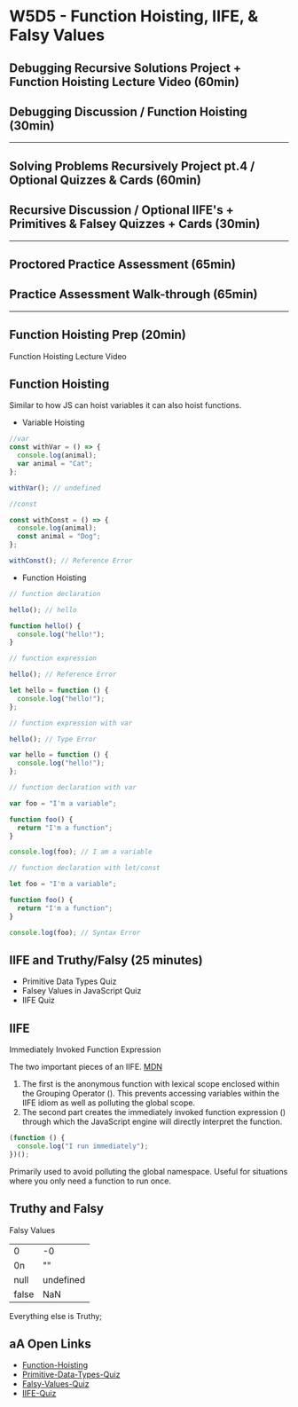 # W5D5 - Function Hoisting, IIFE, & Falsy Values

## Debugging Recursive Solutions Project + Function Hoisting Lecture Video (60min)

## Debugging Discussion / Function Hoisting (30min)

---

## Solving Problems Recursively Project pt.4 / Optional Quizzes & Cards (60min)

## Recursive Discussion / Optional IIFE's + Primitives & Falsey Quizzes + Cards (30min)

---

## Proctored Practice Assessment (65min)

## Practice Assessment Walk-through (65min)

---

## 

## Function Hoisting Prep (20min)

Function Hoisting Lecture Video

## Function Hoisting

Similar to how JS can hoist variables it can also hoist functions.

- Variable Hoisting

```js
//var
const withVar = () => {
  console.log(animal);
  var animal = "Cat";
};

withVar(); // undefined

//const

const withConst = () => {
  console.log(animal);
  const animal = "Dog";
};

withConst(); // Reference Error
```

- Function Hoisting

```js
// function declaration

hello(); // hello

function hello() {
  console.log("hello!");
}

// function expression

hello(); // Reference Error

let hello = function () {
  console.log("hello!");
};

// function expression with var

hello(); // Type Error

var hello = function () {
  console.log("hello!");
};

// function declaration with var

var foo = "I'm a variable";

function foo() {
  return "I'm a function";
}

console.log(foo); // I am a variable

// function declaration with let/const

let foo = "I'm a variable";

function foo() {
  return "I'm a function";
}

console.log(foo); // Syntax Error
```

## IIFE and Truthy/Falsy (25 minutes)

- Primitive Data Types Quiz
- Falsey Values in JavaScript Quiz
- IIFE Quiz

## IIFE

Immediately Invoked Function Expression

The two important pieces of an IIFE. [MDN](https://developer.mozilla.org/en-US/docs/Glossary/IIFE)

1. The first is the anonymous function with lexical scope enclosed within the Grouping Operator (). This prevents accessing variables within the IIFE idiom as well as polluting the global scope.
2. The second part creates the immediately invoked function expression ()
   through which the JavaScript engine will directly interpret the function.

```js
(function () {
  console.log("I run immediately");
})();
```

Primarily used to avoid polluting the global namespace. Useful for situations
where you only need a function to run once.

## Truthy and Falsy

Falsy Values

|       |           |
| ----- | --------- |
| 0     | -0        |
| 0n    | ""        |
| null  | undefined |
| false | NaN       |

Everything else is Truthy;

## aA Open Links

- [Function-Hoisting](https://open.appacademy.io/learn/js-py---pt-sept-2021-online/week-5---recursion/function-hoisting-lecture)
- [Primitive-Data-Types-Quiz](https://open.appacademy.io/learn/js-py---pt-sept-2021-online/week-5---recursion/primitive-data-types-quiz)
- [Falsy-Values-Quiz](https://open.appacademy.io/learn/js-py---pt-sept-2021-online/week-5---recursion/falsey-values-in-javascript-quiz)
- [IIFE-Quiz](https://open.appacademy.io/learn/js-py---pt-sept-2021-online/week-5---recursion/iife-quiz)